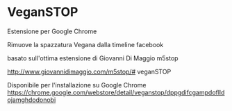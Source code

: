 VeganSTOP
======

Estensione per Google Chrome

Rimuove la spazzatura Vegana dalla timeline facebook

basato sull'ottima estensione di Giovanni Di Maggio m5stop

http://www.giovannidimaggio.com/m5stop/# veganSTOP

Disponibile per l'installazione su Google Chrome
https://chrome.google.com/webstore/detail/veganstop/dppgdifcgampdoflldojamghdodonobi
